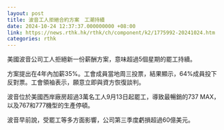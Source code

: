 ```yaml
---
layout: post
title: 波音工人拒絕合約方案　工潮持續
date: 2024-10-24 12:37:37.000000000 +08:00
link: https://news.rthk.hk/rthk/ch/component/k2/1775992-20241024.htm
categories: rthk
---
```


美國波音公司工人拒絕新一份薪酬方案，意味超過5個星期的罷工持續。

方案提出在4年內加薪35%。工會成員當地周三投票，結果顯示，64%成員投下反對票。工會領袖表示，願意立即與資方恢復談判。

波音位於美國西岸廠房超過3萬名工人9月13日起罷工，導致最暢銷的737 MAX，以及767和777機型的生產停頓。

波音早前說，受罷工等多方面影響，公司第三季度虧損超過60億美元。
